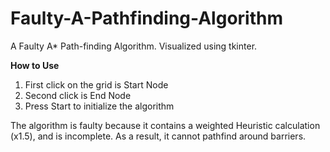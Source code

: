 # Faulty-A-Pathfinding-Algorithm
A Faulty A* Path-finding Algorithm. Visualized using tkinter.

**How to Use**

1. First click on the grid is Start Node
2. Second click is End Node
3. Press Start to initialize the algorithm


The algorithm is faulty because it contains a weighted Heuristic calculation (x1.5), and is incomplete. As a result, it cannot pathfind around barriers.
